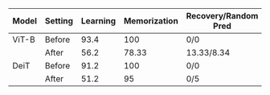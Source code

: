 |Model|Setting|Learning|Memorization|Recovery/Random Pred|
|-|-|-|-|-|
|ViT-B|Before|93.4|100|0/0|
||After|56.2|78.33|13.33/8.34|
|DeiT|Before|91.2|100|0/0|
||After|51.2|95|0/5|
